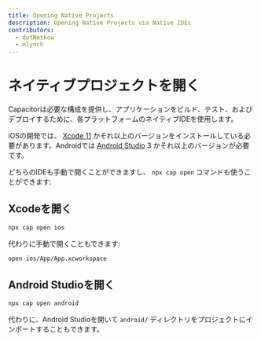 ```yaml
---
title: Opening Native Projects 
description: Opening Native Projects via Native IDEs
contributors:
  - dotNetkow
  - mlynch
---
```


# ネイティブプロジェクトを開く

Capacitorは必要な構成を提供し、アプリケーションをビルド、テスト、およびデプロイするために、各プラットフォームのネイティブIDEを使用します。

iOSの開発では、 [Xcode 11](https://developer.apple.com/xcode/) かそれ以上のバージョンをインストールしている必要があります。Androidでは [Android Studio](https://developer.android.com/studio/index.html) 3 かそれ以上のバージョンが必要です。

どちらのIDEも手動で開くことができますし、 `npx cap open` コマンドも使うことができます:

## Xcodeを開く

```bash
npx cap open ios
```

代わりに手動で開くこともできます:

```bash
open ios/App/App.xcworkspace
```

## Android Studioを開く

```bash
npx cap open android
```

代わりに、Android Studioを開いて `android/` ディレクトリをプロジェクトにインポートすることもできます。

